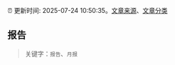 :alarm_clock: 更新时间: 2025-07-24 10:50:35。[文章来源](/README.md)、[文章分类](/TAGS.md)

## 报告


> 关键字：`报告`、`月报`



